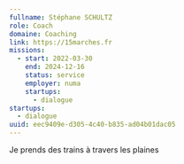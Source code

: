 ```yaml
---
fullname: Stéphane SCHULTZ
role: Coach
domaine: Coaching
link: https://15marches.fr
missions:
  - start: 2022-03-30
    end: 2024-12-16
    status: service
    employer: numa
    startups:
      - dialogue
startups:
  - dialogue
uuid: eec9409e-d305-4c40-b835-ad04b01dac05
---
```

Je prends des trains à travers les plaines